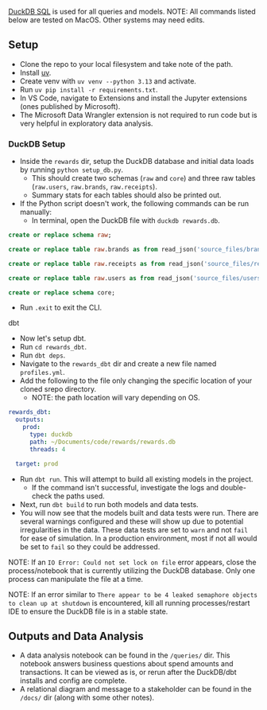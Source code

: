 [DuckDB SQL](https://duckdb.org/docs/sql/introduction) is used for all queries and models.
NOTE: All commands listed below are tested on MacOS. Other systems may need edits.

## Setup
- Clone the repo to your local filesystem and take note of the path.
- Install [uv](https://github.com/astral-sh/uv).
- Create venv with `uv venv --python 3.13` and activate.
- Run `uv pip install -r requirements.txt`.
- In VS Code, navigate to Extensions and install the Jupyter extensions (ones published by Microsoft).
- The Microsoft Data Wrangler extension is not required to run code but is very helpful in exploratory data analysis.

### DuckDB Setup
- Inside the `rewards` dir, setup the DuckDB database and initial data loads by running `python setup_db.py`.
  - This should create two schemas (`raw` and `core`) and three raw tables (`raw.users`, `raw.brands`, `raw.receipts`).
  - Summary stats for each tables should also be printed out.
- If the Python script doesn't work, the following commands can be run manually:
  - In terminal, open the DuckDB file with `duckdb rewards.db`.
```sql
create or replace schema raw;

create or replace table raw.brands as from read_json('source_files/brands.json');

create or replace table raw.receipts as from read_json('source_files/receipts.json');

create or replace table raw.users as from read_json('source_files/users.json');

create or replace schema core;
```
- Run `.exit` to exit the CLI.

dbt
- Now let's setup dbt.
- Run `cd rewards_dbt`.
- Run `dbt deps`.
- Navigate to the `rewards_dbt` dir and create a new file named `profiles.yml`.
- Add the following to the file only changing the specific location of your cloned srepo directory.
  - NOTE: the path location will vary depending on OS.
```yml
rewards_dbt:
  outputs:
    prod:
      type: duckdb
      path: ~/Documents/code/rewards/rewards.db
      threads: 4

  target: prod
```
- Run `dbt run`. This will attempt to build all existing models in the project.
  - If the command isn't successful, investigate the logs and double-check the paths used.
- Next, run `dbt build` to run both models and data tests.
- You will now see that the models built and data tests were run. There are several warnings configured and these will show up due to potential irregularities in the data. These data tests are set to `warn` and not `fail` for ease of simulation. In a production environment, most if not all would be set to `fail` so they could be addressed.

NOTE: If an `IO Error: Could not set lock on file` error appears, close the process/notebook that is currently utilizing the DuckDB database. Only one process can manipulate the file at a time.

NOTE: If an error similar to `There appear to be 4 leaked semaphore objects to clean up at shutdown` is encountered, kill all running processes/restart IDE to ensure the DuckDB file is in a stable state.


## Outputs and Data Analysis
- A data analysis notebook can be found in the `/queries/` dir. This notebook answers business questions about spend amounts and transactions. It can be viewed as is, or rerun after the DuckDB/dbt installs and config are complete.
- A relational diagram and message to a stakeholder can be found in the `/docs/` dir (along with some other notes).
